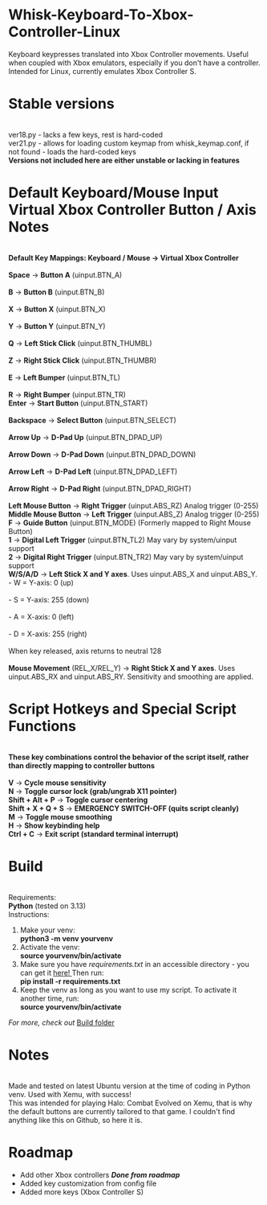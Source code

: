 # Whisk-Keyboard-To-Xbox-Controller-Linux
Keyboard keypresses translated into Xbox Controller movements. Useful when coupled with Xbox emulators, especially if you don't have a controller. Intended for Linux, currently emulates Xbox Controller S.

# Stable versions
<br>ver18.py - lacks a few keys, rest is hard-coded
<br>ver21.py - allows for loading custom keymap from whisk_keymap.conf, if not found - loads the hard-coded keys
<br>**Versions not included here are either unstable or lacking in features**

# Default Keyboard/Mouse Input	Virtual Xbox Controller Button / Axis	Notes
<br>**Default Key Mappings: Keyboard / Mouse → Virtual Xbox Controller**
<br>
<br>**Space**	-> **Button A** (uinput.BTN_A)	
<br>**B**	-> **Button B** (uinput.BTN_B)	
<br>**X**	-> **Button X** (uinput.BTN_X)	
<br>**Y** -> **Button Y** (uinput.BTN_Y)	
<br>**Q** -> **Left Stick Click** (uinput.BTN_THUMBL)	
<br>**Z**	-> **Right Stick Click** (uinput.BTN_THUMBR)	
<br>**E**	-> **Left Bumper** (uinput.BTN_TL)	
<br>**R**	-> **Right Bumper** (uinput.BTN_TR)	
<br>**Enter**	-> **Start Button** (uinput.BTN_START)	
<br>**Backspace**	-> **Select Button** (uinput.BTN_SELECT)	
<br>**Arrow Up**	-> **D-Pad Up** (uinput.BTN_DPAD_UP)	
<br>**Arrow Down**	-> **D-Pad Down** (uinput.BTN_DPAD_DOWN)	
<br>**Arrow Left**	-> **D-Pad Left** (uinput.BTN_DPAD_LEFT)	
<br>**Arrow Right**	-> **D-Pad Right** (uinput.BTN_DPAD_RIGHT)	
<br>**Left Mouse Button**	-> **Right Trigger** (uinput.ABS_RZ)	Analog trigger (0-255)
<br>**Middle Mouse Button**	-> **Left Trigger** (uinput.ABS_Z)	Analog trigger (0-255)
<br>**F**	-> **Guide Button** (uinput.BTN_MODE)	(Formerly mapped to Right Mouse Button)
<br>**1**	-> **Digital Left Trigger** (uinput.BTN_TL2)	May vary by system/uinput support
<br>**2** -> **Digital Right Trigger** (uinput.BTN_TR2)	May vary by system/uinput support
<br>**W/S/A/D** -> 	**Left Stick X and Y axes**. Uses uinput.ABS_X and uinput.ABS_Y.
<br>	- W = Y-axis: 0 (up)	
<br>	- S = Y-axis: 255 (down)	
<br>	- A = X-axis: 0 (left)	
<br>	- D = X-axis: 255 (right)	
<br>	When key released, axis returns to neutral 128	
<br>**Mouse Movement** (REL_X/REL_Y) -> **Right Stick X and Y axes**. Uses uinput.ABS_RX and uinput.ABS_RY. Sensitivity and smoothing are applied.

# Script Hotkeys and Special Script Functions
<br>**These key combinations control the behavior of the script itself, rather than directly mapping to controller buttons**
<br>
<br>**V**	-> **Cycle mouse sensitivity**
<br>**N**	-> **Toggle cursor lock (grab/ungrab X11 pointer)**
<br>**Shift + Alt + P**	-> **Toggle cursor centering**
<br>**Shift + X + Q + S**	-> **EMERGENCY SWITCH-OFF (quits script cleanly)**
<br>**M**	-> **Toggle mouse smoothing**
<br>**H**	-> **Show keybinding help**
<br>**Ctrl + C** -> **Exit script (standard terminal interrupt)**

# Build
<br>Requirements:
<br>**Python** (tested on 3.13)
<br>Instructions:
1. Make your venv:
<br>**python3 -m venv yourvenv**
2. Activate the venv:
<br>**source yourvenv/bin/activate**
3. Make sure you have *requirements.txt* in an accessible directory - you can get it <a href="https://github.com/C0m3b4ck/Whisk-Keyboard-To-Xbox-Controller-Linux/blob/main/Build/requirements.txt"> here! </a> Then run:
<br>**pip install -r requirements.txt**
4. Keep the venv as long as you want to use my script. To activate it another time, run:
<br>**source yourvenv/bin/activate**

*For more, check out* <a href="https://github.com/C0m3b4ck/Whisk-Keyboard-To-Xbox-Controller-Linux/blob/main/Build/"> Build folder </a>


# Notes
<br>Made and tested on latest Ubuntu version at the time of coding in Python venv. Used with Xemu, with success!
<br>This was intended for playing Halo: Combat Evolved on Xemu, that is why the default buttons are currently tailored to that game. I couldn't find anything like this on Github, so here it is.

# Roadmap
* Add other Xbox controllers
***Done from roadmap***
* Added key customization from config file
* Added more keys (Xbox Controller S)
